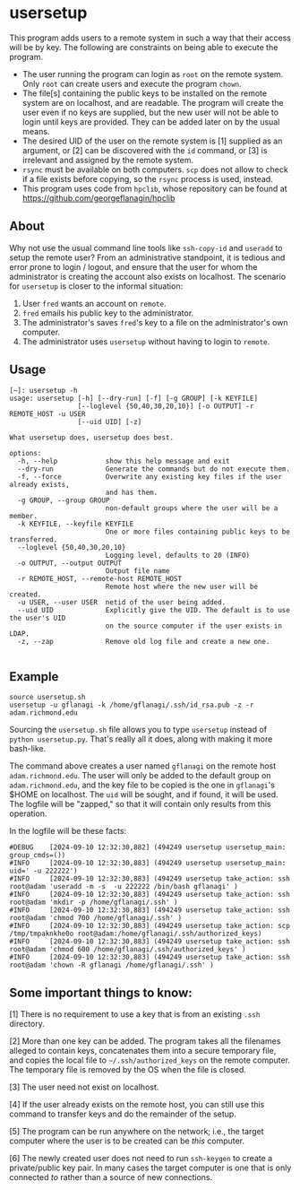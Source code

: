 # usersetup

This program adds users to a remote system in such a way that their access will be by
key. The following are constraints on being able to execute the program.

- The user running the program can login as `root` on the remote system. Only `root` can create users and execute the program `chown`.
- The file[s] containing the public keys to be installed on the remote system are on localhost, and are readable. The program will create the user even if no keys are supplied, but the new user will not be able to login until keys are provided. They can be added later on by the usual means.
- The desired UID of the user on the remote system is [1] supplied as an argument, or [2] can be discovered with the `id` command, or [3] is irrelevant and assigned by the remote system.
- `rsync` must be available on both computers. `scp` does not allow to check if a file exists before copying, so the `rsync` process is used, instead.
- This program uses code from `hpclib`, whose repository can be found at https://github.com/georgeflanagin/hpclib

## About

Why not use the usual command line tools like `ssh-copy-id` and `useradd` to setup the remote 
user? From an administrative standpoint, it is tedious and error prone to login / logout,
and ensure that the user for whom the administrator is creating the account also exists
on localhost. The scenario for `usersetup` is closer to the informal situation:

1. User `fred` wants an account on `remote`.
2. `fred` emails his public key to the administrator.
3. The administrator's saves `fred`'s key to a file on the administrator's own computer.
4. The administrator uses `usersetup` without having to login to `remote`. 

## Usage

```
[~]: usersetup -h
usage: usersetup [-h] [--dry-run] [-f] [-g GROUP] [-k KEYFILE]
                 [--loglevel {50,40,30,20,10}] [-o OUTPUT] -r REMOTE_HOST -u USER
                 [--uid UID] [-z]

What usersetup does, usersetup does best.

options:
  -h, --help            show this help message and exit
  --dry-run             Generate the commands but do not execute them.
  -f, --force           Overwrite any existing key files if the user already exists,
                        and has them.
  -g GROUP, --group GROUP
                        non-default groups where the user will be a member.
  -k KEYFILE, --keyfile KEYFILE
                        One or more files containing public keys to be transferred.
  --loglevel {50,40,30,20,10}
                        Logging level, defaults to 20 (INFO)
  -o OUTPUT, --output OUTPUT
                        Output file name
  -r REMOTE_HOST, --remote-host REMOTE_HOST
                        Remote host where the new user will be created.
  -u USER, --user USER  netid of the user being added.
  --uid UID             Explicitly give the UID. The default is to use the user's UID
                        on the source computer if the user exists in LDAP.
  -z, --zap             Remove old log file and create a new one.


```

## Example

```
source usersetup.sh
usersetup -u gflanagi -k /home/gflanagi/.ssh/id_rsa.pub -z -r adam.richmond.edu
```

Sourcing the `usersetup.sh` file allows you to type `usersetup` instead of 
`python usersetup.py`. That's really all it does, along with making it more
bash-like.

The command above creates a user named `gflanagi` on the remote host `adam.richmond.edu`. 
The user will only be added to the default group on `adam.richmond.edu`, and the key file
to be copied is the one in `gflanagi`'s $HOME on localhost. The `uid` will be sought, and
if found, it will be used. The logfile will be "zapped," 
so that it will contain only results from this operation. 

In the logfile will be these facts:

```
#DEBUG    [2024-09-10 12:32:30,882] (494249 usersetup usersetup_main: group_cmds=())
#INFO     [2024-09-10 12:32:30,883] (494249 usersetup usersetup_main: uid=' -u 222222')
#INFO     [2024-09-10 12:32:30,883] (494249 usersetup take_action: ssh root@adam 'useradd -m -s  -u 222222 /bin/bash gflanagi' )
#INFO     [2024-09-10 12:32:30,883] (494249 usersetup take_action: ssh root@adam 'mkdir -p /home/gflanagi/.ssh' )
#INFO     [2024-09-10 12:32:30,883] (494249 usersetup take_action: ssh root@adam 'chmod 700 /home/gflanagi/.ssh' )
#INFO     [2024-09-10 12:32:30,883] (494249 usersetup take_action: scp /tmp/tmpaknkhe0o root@adam:/home/gflanagi/.ssh/authorized_keys)
#INFO     [2024-09-10 12:32:30,883] (494249 usersetup take_action: ssh root@adam 'chmod 600 /home/gflanagi/.ssh/authorized_keys' )
#INFO     [2024-09-10 12:32:30,883] (494249 usersetup take_action: ssh root@adam 'chown -R gflanagi /home/gflanagi/.ssh' )
```

## Some important things to know: 

[1] There is no requirement to use a key that is from an existing `.ssh` directory. 

[2] More than one key can be added. The program takes all the filenames alleged to 
contain keys, concatenates them 
into a secure temporary file, and copies the local file to `~/.ssh/authorized_keys` 
on the remote computer. The temporary file is removed by the OS when the file is closed.

[3] The user need not exist on localhost.

[4] If the user already exists on the remote host, you can still use this command to 
transfer keys and do the remainder of the setup.

[5] The program can be run anywhere on the network; i.e., the target computer where
the user is to be created can be *this* computer. 

[6] The newly created user does not need to run `ssh-keygen` to create a private/public
key pair. In many cases the target computer is one that is only connected *to* rather than
a source of new connections. 
